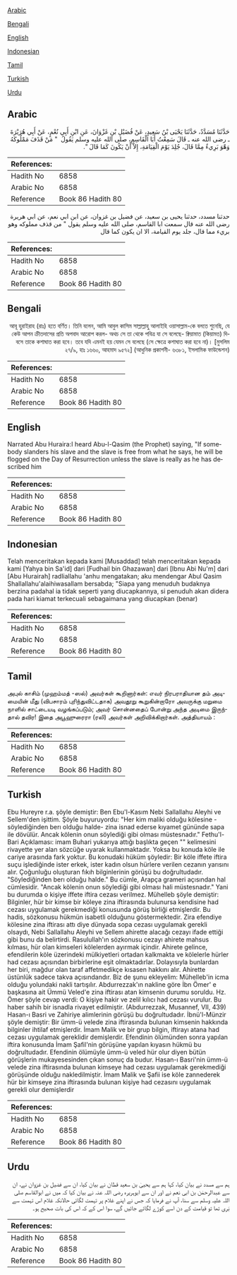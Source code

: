 [Arabic](#arabic)

[Bengali](#bengali)

[English](#english)

[Indonesian](#indonesian)

[Tamil](#tamil)

[Turkish](#turkish)

[Urdu](#urdu)

## Arabic


<div dir="rtl" lang="ar" style={{fontSize:'larger',backgroundColor:'#f8f9fa',padding:20}}>
حَدَّثَنَا مُسَدَّدٌ، حَدَّثَنَا يَحْيَى بْنُ سَعِيدٍ، عَنْ فُضَيْلِ بْنِ غَزْوَانَ، عَنِ ابْنِ أَبِي نُعْمٍ، عَنْ أَبِي هُرَيْرَةَ ـ رضى الله عنه ـ قَالَ سَمِعْتُ أَبَا الْقَاسِمِ، صلى الله عليه وسلم يَقُولُ ‏ "‏ مَنْ قَذَفَ مَمْلُوكَهُ وَهْوَ بَرِيءٌ مِمَّا قَالَ، جُلِدَ يَوْمَ الْقِيَامَةِ، إِلاَّ أَنْ يَكُونَ كَمَا قَالَ ‏"‏‏.‏
</div>
<div style={{backgroundColor:'#f8f9fa',padding:20, marginBottom: 10}}><table> <thead> <tr> <th>References:</th> <th></th> </tr> </thead> <tbody><tr><td>Hadith No</td><td>6858</td></tr><tr><td>Arabic No</td><td>6858</td></tr><tr><td>Reference</td><td>Book 86 Hadith 80</td></tr></tbody></table></div>


<div dir="rtl" lang="ar" style={{fontSize:'larger',backgroundColor:'#f8f9fa',padding:20}}>
حدثنا مسدد، حدثنا يحيى بن سعيد، عن فضيل بن غزوان، عن ابن ابي نعم، عن ابي هريرة رضى الله عنه قال سمعت ابا القاسم، صلى الله عليه وسلم يقول " من قذف مملوكه وهو بريء مما قال، جلد يوم القيامة، الا ان يكون كما قال
</div>
<div style={{backgroundColor:'#f8f9fa',padding:20, marginBottom: 10}}><table> <thead> <tr> <th>References:</th> <th></th> </tr> </thead> <tbody><tr><td>Hadith No</td><td>6858</td></tr><tr><td>Arabic No</td><td>6858</td></tr><tr><td>Reference</td><td>Book 86 Hadith 80</td></tr></tbody></table></div>

## Bengali


<div dir="rtl" lang="bn" style={{fontSize:'larger',backgroundColor:'#f8f9fa',padding:20}}>
আবূ হুরাইরাহ (রাঃ) হতে বর্ণিত। তিনি বলেন, আমি আবুল কাসিম সাল্লাল্লাহু আলাইহি ওয়াসাল্লাম-কে বলতে শুনেছি, যে কেউ আপন ক্রীতদাসের প্রতি অপবাদ আরোপ করল- অথচ সে তা থেকে পবিত্র যা সে বলেছে- ক্বিয়ামাত (কিয়ামত) দিবসে তাকে কশাঘাত করা হবে। তবে যদি এমনই হয় যেমন সে বলেছে (সে ক্ষেত্রে কশাঘাত করা হবে না)। [মুসলিম ২৭/৯, হাঃ ১৬৬০, আহমাদ ৯৫৭২] (আধুনিক প্রকাশনী- ৬৩৮১, ইসলামিক ফাউন্ডেশন)
</div>
<div style={{backgroundColor:'#f8f9fa',padding:20, marginBottom: 10}}><table> <thead> <tr> <th>References:</th> <th></th> </tr> </thead> <tbody><tr><td>Hadith No</td><td>6858</td></tr><tr><td>Arabic No</td><td>6858</td></tr><tr><td>Reference</td><td>Book 86 Hadith 80</td></tr></tbody></table></div>

## English


<div dir="ltr" lang="en" style={{fontSize:'larger',backgroundColor:'#f8f9fa',padding:20}}>
Narrated Abu Huraira:I heard Abu-l-Qasim (the Prophet) saying, "If somebody slanders his slave and the slave is free from what he says, he will be flogged on the Day of Resurrection unless the slave is really as he has described him
</div>
<div style={{backgroundColor:'#f8f9fa',padding:20, marginBottom: 10}}><table> <thead> <tr> <th>References:</th> <th></th> </tr> </thead> <tbody><tr><td>Hadith No</td><td>6858</td></tr><tr><td>Arabic No</td><td>6858</td></tr><tr><td>Reference</td><td>Book 86 Hadith 80</td></tr></tbody></table></div>

## Indonesian


<div dir="ltr" lang="id" style={{fontSize:'larger',backgroundColor:'#f8f9fa',padding:20}}>
Telah menceritakan kepada kami [Musaddad] telah menceritakan kepada kami [Yahya bin Sa'id] dari [Fudhail bin Ghazawan] dari [Ibnu Abi Nu'm] dari [Abu Hurairah] radliallahu 'anhu mengatakan; aku mendengar Abul Qasim Shallallahu'alaihiwasallam bersabda; "Siapa yang menuduh budaknya berzina padahal ia tidak seperti yang diucapkannya, si penuduh akan didera pada hari kiamat terkecuali sebagaimana yang diucapkan (benar)
</div>
<div style={{backgroundColor:'#f8f9fa',padding:20, marginBottom: 10}}><table> <thead> <tr> <th>References:</th> <th></th> </tr> </thead> <tbody><tr><td>Hadith No</td><td>6858</td></tr><tr><td>Arabic No</td><td>6858</td></tr><tr><td>Reference</td><td>Book 86 Hadith 80</td></tr></tbody></table></div>

## Tamil


<div dir="ltr" lang="ta" style={{fontSize:'larger',backgroundColor:'#f8f9fa',padding:20}}>
அபுல் காசிம் (முஹம்மத் -ஸல்) அவர்கள் கூறினார்கள்: எவர் நிரபராதியான தம் அடிமையின் மீது (விபசாரம் புரிந்துவிட்டதாக) அவதூறு கூறுகின்றாரோ அவருக்கு மறுமை நாளில் சாட்டையடி வழங்கப்படும்; அவர் சொன்னதைப் போன்று அந்த அடிமை இருந்தால் தவிர! இதை அபூஹுரைரா (ரலி) அவர்கள் அறிவிக்கிறார்கள். அத்தியாயம் :
</div>
<div style={{backgroundColor:'#f8f9fa',padding:20, marginBottom: 10}}><table> <thead> <tr> <th>References:</th> <th></th> </tr> </thead> <tbody><tr><td>Hadith No</td><td>6858</td></tr><tr><td>Arabic No</td><td>6858</td></tr><tr><td>Reference</td><td>Book 86 Hadith 80</td></tr></tbody></table></div>

## Turkish


<div dir="ltr" lang="tr" style={{fontSize:'larger',backgroundColor:'#f8f9fa',padding:20}}>
Ebu Hureyre r.a. şöyle demiştir: Ben Ebu'l-Kasım Nebi Sallallahu Aleyhi ve Sellem'den işittim. Şöyle buyuruyordu: "Her kim maliki olduğu kölesine -söylediğinden berı olduğu halde- zina isnad ederse kıyamet gününde sapa ile dövülür. Ancak kölenin onun söylediği gibi olması müstesnadır." Fethu'l-Bari Açıklaması: imam Buhari yukarıya attığı başlıkta geçen "" kelimesini rivayette yer alan sözcüğe uyarak kullanmaktadır. Yoksa bu konuda köle ile cariye arasında fark yoktur. Bu konudaki hüküm şöyledir: Bir köle iffete iftira suçu işlediğinde ister erkek, ister kadın olsun hürlere verilen cezanın yarısını alır. Çoğunluğu oluşturan fıkıh bilginlerinin görüşü bu doğrultudadır. "Söylediğinden berı olduğu halde." Bu cümle, Arapça grameri açısından hal cümlesidir. "Ancak kölenin onun söylediği gibi olması hali müstesnadır." Yani bu durumda o kişiye iffete iftira cezası verilmez. Mühelleb şöyle demiştir: Bilginler, hür bir kimse bir köleye zina iftirasında bulunursa kendisine had cezası uygulamak gerekmediği konusunda görüş birliği etmişlerdir. Bu hadis, sözkonusu hükmün isabetli olduğunu göstermektedir. Zira efendiye kölesine zina iftirası attı diye dünyada sopa cezası uygulamak gerekli olsaydı, Nebi Sallallahu Aleyhi ve Sellem ahirette alacağı cezayı ifade ettiği gibi bunu da belirtirdi. Rasulullah'ın sözkonusu cezayı ahirete mahsus kılması, hür olan kimseleri kölelerden ayırmak içindir. Ahirete gelince, efendilerin köle üzerindeki mülkiyetleri ortadan kalkmakta ve kölelerle hürler had cezası açısından birbirlerine eşit olmaktadırlar. Dolayısıyla bunlardan her biri, mağdur olan taraf affetmedikçe kısasen hakkını alır. Ahirette üstünlük sadece takva açısındandır. Biz de şunu ekleyelim: Mühelleb'in icma olduğu yolundaki nakli tartışılır. Abdurrezzak'ın nakline göre İbn Ömer' e başkasına ait Ümmü Veled'e zina iftirası atan kimsenin durumu soruldu. Hz. Ömer şöyle cevap verdi: O kişiye hakir ve zelil kılıcı had cezası vurulur. Bu haber sahih bir isnadla rivayet edilmiştir. (Abdurrezzak, Musannef, VII, 439) Hasan-ı Basri ve Zahiriye alimlerinin görüşü bu doğrultudadır. İbnü'l-Münzir şöyle demiştir: Bir ümm-ü velede zina iftirasında bulunan kimsenin hakkında bilginler ihtilaf etmişlerdir. İmam Malik ve bir grup bilgin, iftirayı atana had cezası uygulamak gereklidir demişlerdir. Efendinin ölümünden sonra yapılan iftira konusunda İmam Şafil'nin görüşüne yapılan kıyasın hükmü bu doğrultudadır. Efendinin ölümüyle ümm-ü veled hür olur diyen bütün görüşlerin mukayesesinden çıkan sonuç da budur. Hasan-ı Basri'nin ümm-ü velede zina iftirasında bulunan kimseye had cezası uygulamak gerekmediği görüşünde olduğu nakledilmiştir. İmam Malik ve Şafii ise köle zannederek hür bir kimseye zina iftirasında bulunan kişiye had cezasını uygulamak gerekli olur demişlerdir
</div>
<div style={{backgroundColor:'#f8f9fa',padding:20, marginBottom: 10}}><table> <thead> <tr> <th>References:</th> <th></th> </tr> </thead> <tbody><tr><td>Hadith No</td><td>6858</td></tr><tr><td>Arabic No</td><td>6858</td></tr><tr><td>Reference</td><td>Book 86 Hadith 80</td></tr></tbody></table></div>

## Urdu


<div dir="rtl" lang="ur" style={{fontSize:'larger',backgroundColor:'#f8f9fa',padding:20}}>
ہم سے مسدد نے بیان کیا، کہا ہم سے یحییٰ بن سعید قطان نے بیان کیا، ان سے فضیل بن غزوان نے، ان سے عبدالرحمٰن بن ابی نعم نے اور ان سے ابوہریرہ رضی اللہ عنہ نے بیان کیا کہ میں نے ابوالقاسم صلی اللہ علیہ وسلم سے سنا، آپ نے فرمایا کہ جس نے اپنے غلام پر تہمت لگائی حالانکہ غلام اس تہمت سے بَری تھا تو قیامت کے دن اسے کوڑے لگائے جائیں گے، سوا اس کے کہ اس کی بات صحیح ہو۔
</div>
<div style={{backgroundColor:'#f8f9fa',padding:20, marginBottom: 10}}><table> <thead> <tr> <th>References:</th> <th></th> </tr> </thead> <tbody><tr><td>Hadith No</td><td>6858</td></tr><tr><td>Arabic No</td><td>6858</td></tr><tr><td>Reference</td><td>Book 86 Hadith 80</td></tr></tbody></table></div>